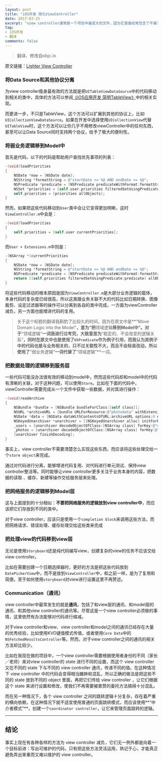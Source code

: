 ```yaml
---
layout: post
title: "iOS开发 简化ViewController"
date: 2017-03-25
excerpt: "view controller通常是一个项目中最庞大的文件，因为它里面经常包含了不属于它的代码，同时这也使它成为代码中最难以重用的部分。所以为view controller瘦身，让其中的代码复用性更强，把相关代码放到正确的地方显得尤其重要。"
tag:
- iOS开发
- 翻译
comments: false
---
```


>翻译、修改自objc.io
>
原文链接：[Lighter View Controller](https://www.objc.io/issues/1-view-controllers/lighter-view-controllers/)

### 将Data Source和其他协议分离
为view controller瘦身最有效的方法就是把`UITableViewDataSource`中的代码移动到相关的类中，具体的方法可以参阅[《iOS应用开发 简明TableView》](http://www.jianshu.com/p/79619c56d9df)中的相关实现。

而更进一步，不只是TableView，这个方法可以扩展到其他的协议上，比如`UICollectionViewDataSource`。如果在开发中选择使用`UICollectionView`代替`UITableView`时，这个方法可以让你几乎不用修改viewController中的任何东西，甚至可以让Data Source同时支持两个协议，给予了极大的便利性。

### 将弱业务逻辑移到Model中
首先是代码，以下的代码是帮助用户查找优先事项的列表：

```objectivec
-(void)loadPriorities
{
	NSDate *now = [NSDate date];
	NSString *formatString = @"startDate <= %@ AND endDate >= %@";
	NSPredicate *predicate = [NSPredicate predicateWithFormat:formatString, now, now];
	NSSet *priorities = [self.user.priorities filteredSetUsingPredicate:predicate];
	self.priorities = [priorities allObjects];
}
```
然而，如果把这些代码移动到`User`类中会让它变得更加明晰，这时`ViewController.m`中会是：

```objectivec
-(void)loadPriorities
{
	self.priorities = [self.user currentPriorities];
}
```
而`User + Extensions.m`中则是：

```objectivec
-(NSArray *)currentPriorities
{
	NSDate *now = [NSDate date];
	NSString *formatString = @"startDate <= %@ AND endDate >= %@";
	NSPredicate *predicate = [NSPredicate predicateWithFormat:formatString, now, now];
	return [[self.priorities filteredSetUsingPredicate:predicate] allObjects];
}
```
将这些代码移动的根本原因是因为`ViewController.m`是大部分业务逻辑的载体，本身代码的复杂度已经很高，所以这类跟业务关联不大的代码比如日期转换、图像裁剪、设定过滤器等的操作可以分离到各自的类中完成，一方面为viewController减负，另一方面也能增进代码的复用。
>关于这个标题的翻译我斟酌了比较久的时间，因为在原文中是**“Move Domain Logic into the Model”**，意为“把**领域逻辑**移到Model中”。对于**“领域逻辑”**一词我进行过考究，大致意思为**“稳定的、不会改变的逻辑关系”**，同时在原文中也是使用了`NSPredicate`作为例子引用，而我认为其例子中的代码也是与业务相关的，只不过关联性不大，而且不会轻易改动，所以使用了**“弱业务逻辑”**一词代替了**“领域逻辑”**一词。

### 把数据处理的逻辑移到服务层
一些代码可能没办法很有效的移动到model中，然而这些代码却和model中的代码有清晰的关联，对于这种问题，可以使用`Store`。比如在下面的代码中，viewController需要完成从一个文件中获取一些数据，并对其进行操作：

```objectivec
-(void)readArchive 
{
	NSBundle *bundle = [NSBundle bundleForClass:[self class]];
	NSURL *archiveURL = [bundle URLForResource:@"photodata" withExtension:@"bin"];
	NSDate *data = [NSData dataWithContentsOfURL:archiveURL options:0 error:NULL];
	NSKeyedUnarchiver *unarchiver = [[NSKeyedUnarchiver alloc] initForReadingWithData:data];
    _users = [unarchiver decodeObjectOfClass:[NSArray class] forKey:@"users"];
    _photos = [unarchiver decodeObjectOfClass:[NSArray class] forKey:@"photos"];
    [unarchiver finishDecoding];
}
```
事实上，view controller不需要清楚怎么实现这些东西，而应该将这些处理交给一个`store object`来完成。

通过对代码进行分离，能够增进代码复用、对代码进行单元测试、保持view controller整洁等。同时能够让view controller更多关注于业务本身的内容，把数据的读取 、缓存、新建等操作交给服务层来处理。

### 把网络服务的逻辑移到Model层
这与上面提到的十分相似：**不要把网络服务的逻辑放到view controller中**，而应该把它们存放到不同的类中。

对于view controller，应该只是使用一个`completion block`来调用这些方法，而把网络请求、错误处理、缓存处理交给这些类来完成

### 把处理view的代码移到view层
无论是使用`Storyboard`还是纯代码编写view，创建复杂的view的任务不应该交给view controller。

比如在需要创建一个日期选择器时，更好的方法是把这些代码放到`DatePickerView`中，而不是放到`ViewController`中，和之前一样，是为了复用和简便。至于如何使用`storyboard`对view进行设置这里不再赘述。

### Communication（通讯）
view controller中最常发生的就是**通讯**，包括了和view层的通讯、和model层的通讯、和其他view controller的通讯等。尽管这是一个view controller必须做的事情，这里依然有办法能够对代码进行缩减。

对于view controller和view、view controller和model之间的通讯已经存在大量的优秀经验，比如使用KVO键值模式传值，或者使用`Core Data`中的`NSFetchedResultsController`等。然而，对于view controller之间的通讯的相关方法却比较少。

比如在我现在做的项目中，一个view controller需要根据使用者身份的不同（家长／老师）来对view controller的 state 进行不同的设置，而这个 view controller 又在不同的 state 下与不同的 view controller 通讯，传递不同的值。在这种情况下 view controller 中的代码会变得相当臃肿和混乱，所以正确的做法是把这些不同的 state 放到不同的 object 里面，再把它们传给 view controller ，让它们根据这个 state 来进行设置和修改，使我们不再需要被累赘的委托方法搞得十分混乱。

而在另一种情况下，各个 view controller 之间的跳转逻辑十分复杂，存在着严重的横向依赖，在这种情况下就不适宜使用普通的页面跳转模式，而应该使用**“中介者模式”**，创建一个`coordinator controller`，让它来管理页面跳转的逻辑。

---

## 结论
事实上现在有各种各样的方法为 view controller 减负，它们无一例外都是向着一个目标前进：写出可维护的代码，只有把这些方法灵活运用，熟记于心，才能真正避免弄出笨重而又难以维护的 view controller。
